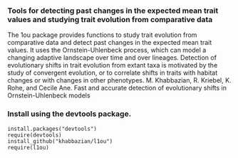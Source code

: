 
### Tools for detecting past changes in the expected mean trait values and studying trait evolution from comparative data
The 1ou package provides functions to study trait evolution from comparative data and detect past changes in the expected mean trait values. It uses the Ornstein-Uhlenbeck process, which can model a changing adaptive landscape over time and over lineages. Detection of evolutionary shifts in trait evolution from extant taxa is motivated by the study of convergent evolution, or to correlate shifts in traits with habitat changes or with changes in other phenotypes. M. Khabbazian, R. Kriebel, K. Rohe, and Cecile Ane. Fast and accurate detection of evolutionary shifts in Ornstein-Uhlenbeck models


### Install using the devtools package.
```
install.packages("devtools")
require(devtools)
install_github("khabbazian/l1ou")
require(l1ou)
```
